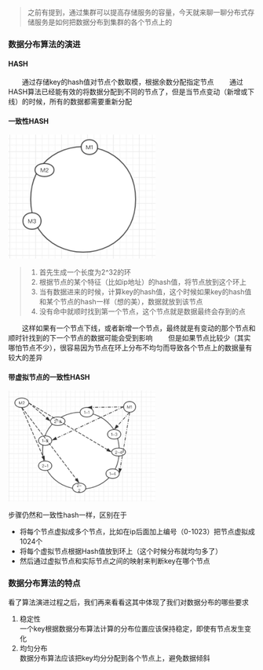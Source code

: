 > 之前有提到，通过集群可以提高存储服务的容量，今天就来聊一聊分布式存储服务是如何把数据分布到集群的各个节点上的

### 数据分布算法的演进
#### HASH
&emsp;&emsp;通过存储key的hash值对节点个数取模，根据余数分配指定节点
&emsp;&emsp;通过HASH算法已经能有效的将数据分配到不同的节点了，但是当节点变动（新增或下线）的时候，所有的数据都需要重新分配
#### 一致性HASH
<img src="./img/hashcircular.png" width="300"/>

>1. 首先生成一个长度为2^32的环
>2. 根据节点的某个特征（比如ip地址）的hash值，将节点放到这个环上
>3. 当有数据进来的时候，计算key的hash值，这个时候如果key的hash值和某个节点的hash一样（想的美），数据就放到该节点
>4. 没有命中就顺时找到第一个节点，这个节点就是数据最终会存到的点

&emsp;&emsp;这样如果有一个节点下线，或者新增一个节点，最终就是有变动的那个节点和顺时针找到的下一个节点的数据可能会受到影响
&emsp;&emsp;但是如果节点比较少（其实哪怕节点不少），很容易因为节点在环上分布不均匀而导致各个节点上的数据量有较大的差异
#### 带虚拟节点的一致性HASH
<img src="./img/vithash.jpg" width="300"/>

步骤仍然和一致性hash一样，区别在于
* 将每个节点虚拟成多个节点，比如在ip后面加上编号（0-1023）把节点虚拟成1024个
* 将每个虚拟节点根据Hash值放到环上（这个时候分布就均匀多了）
* 然后通过虚拟节点和实际节点之间的映射来判断key在哪个节点

### 数据分布算法的特点
看了算法演进过程之后，我们再来看看这其中体现了我们对数据分布的哪些要求
1. 稳定性  
    一个key根据数据分布算法计算的分布位置应该保持稳定，即使有节点发生变化
2. 均匀分布  
    数据分布算法应该把key均分分配到各个节点上，避免数据倾斜
